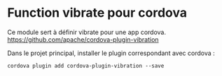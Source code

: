 # Function vibrate pour cordova

Ce module sert à définir vibrate pour une app cordova.
https://github.com/apache/cordova-plugin-vibration

Dans le projet principal, installer le plugin correspondant avec cordova :

```
cordova plugin add cordova-plugin-vibration --save
```
